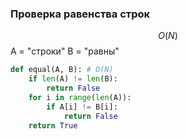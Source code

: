 ### Проверка равенства строк
$$O(N)$$
A = "строки"
B = "равны"
```py
def equal(A, B): # O(N)
    if len(A) != len(B):
        return False
    for i in range(len(A)):
        if A[i] != B[i]:
            return False
    return True
```